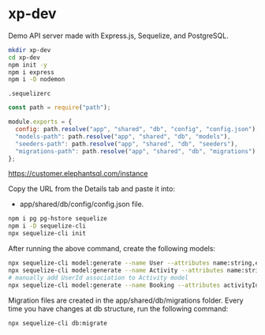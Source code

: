 # xp-dev

Demo API server made with Express.js, Sequelize, and PostgreSQL.

```bash
mkdir xp-dev
cd xp-dev
npm init -y
npm i express
npm i -D nodemon
```

`.sequelizerc`

```js
const path = require("path");

module.exports = {
  config: path.resolve("app", "shared", "db", "config", "config.json"),
  "models-path": path.resolve("app", "shared", "db", "models"),
  "seeders-path": path.resolve("app", "shared", "db", "seeders"),
  "migrations-path": path.resolve("app", "shared", "db", "migrations"),
};
```

https://customer.elephantsql.com/instance

Copy the URL from the Details tab and paste it into:

- app/shared/db/config/config.json file.

```bash
npm i pg pg-hstore sequelize
npm i -D sequelize-cli
npx sequelize-cli init
```

After running the above command, create the following models:

```bash
npx sequelize-cli model:generate --name User --attributes name:string,email:string,password:string
npx sequelize-cli model:generate --name Activity --attributes name:string,description:string,price:float,quorum:integer,capacity:integer
# manually add UserId association to Activity model
npx sequelize-cli model:generate --name Booking --attributes activityId:integer,userId:integer,participants:integer,status:string,capacity:integer
```

Migration files are created in the app/shared/db/migrations folder.
Every time you have changes at db structure, run the following command:

```bash
npx sequelize-cli db:migrate
```
